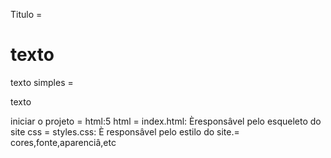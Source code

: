 Titulo = <h1> texto </h1>
texto simples = <p> texto </p>
iniciar o projeto = html:5
html = index.html: Èresponsâvel pelo esqueleto do site 
css = styles.css: È responsâvel pelo estilo do site.= cores,fonte,aparenciâ,etc